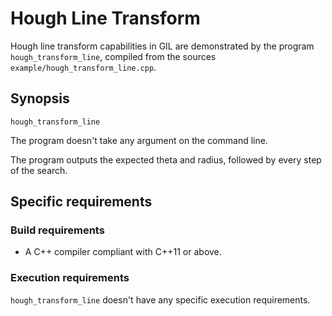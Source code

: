 # Hough Line Transform

Hough line transform capabilities in GIL are demonstrated by the program `hough_transform_line`, compiled from the sources `example/hough_transform_line.cpp`.

## Synopsis
`hough_transform_line`

The program doesn't take any argument on the command line.

The program outputs the expected theta and radius, followed by every step of the search.

## Specific requirements

### Build requirements
- A C++ compiler compliant with C++11 or above.

### Execution requirements
`hough_transform_line` doesn't have any specific execution requirements.
